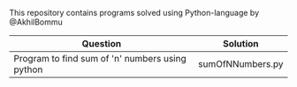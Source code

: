 This repository contains programs solved using Python-language by @AkhilBommu

  Question | Solution
---------- | -------------
Program to find sum of 'n' numbers using python | sumOfNNumbers.py
